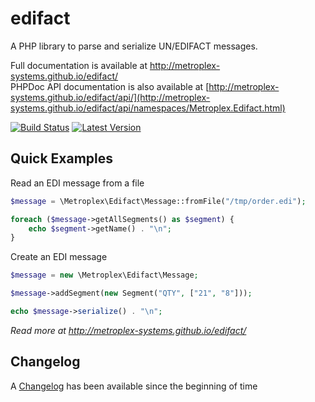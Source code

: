 # edifact

A PHP library to parse and serialize UN/EDIFACT messages.

Full documentation is available at http://metroplex-systems.github.io/edifact/  
PHPDoc API documentation is also available at [http://metroplex-systems.github.io/edifact/api/](http://metroplex-systems.github.io/edifact/api/namespaces/Metroplex.Edifact.html)  

[![Build Status](https://img.shields.io/travis/metroplex-systems/edifact.svg)](https://travis-ci.org/metroplex-systems/edifact)
[![Latest Version](https://img.shields.io/packagist/v/metroplex-systems/edifact.svg)](https://packagist.org/packages/metroplex-systems/edifact)


Quick Examples
--------------

Read an EDI message from a file
```php
$message = \Metroplex\Edifact\Message::fromFile("/tmp/order.edi");

foreach ($message->getAllSegments() as $segment) {
    echo $segment->getName() . "\n";
}
```

Create an EDI message
```php
$message = new \Metroplex\Edifact\Message;

$message->addSegment(new Segment("QTY", ["21", "8"]));

echo $message->serialize() . "\n";
```

_Read more at http://metroplex-systems.github.io/edifact/_  


Changelog
---------
A [Changelog](CHANGELOG.md) has been available since the beginning of time
